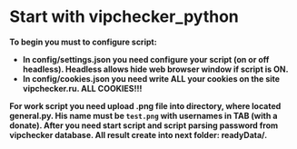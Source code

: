 # Start with vipchecker_python
**To begin you must to configure script:**
- **In config/settings.json you need configure your script (on or off headless). Headless allows hide web browser window if script is ON.**
- **In config/cookies.json you need write ALL your cookies on the site vipchecker.ru. ALL COOKIES!!!**

**For work script you need upload .png file into directory, where located general.py. His name must be `test.png` with usernames in TAB (with a donate). After you need start script and script parsing password from vipchecker database. All result create into next folder: readyData/.**
